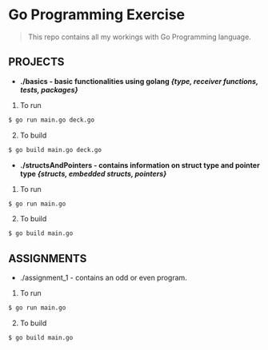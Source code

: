 # Go Programming Exercise

> This repo contains all my workings
> with Go Programming language.

## PROJECTS

- **./basics - basic functionalities using golang *{type, receiver functions, tests, packages}***

1. To run 
```sh
$ go run main.go deck.go
``` 
2. To build 
```sh
$ go build main.go deck.go
```
- **./structsAndPointers - contains information on struct type and pointer type *{structs, embedded structs, pointers}***

1. To run 
```sh
$ go run main.go 
``` 
2. To build 
```sh
$ go build main.go
```

## ASSIGNMENTS

- ./assignment_1 - contains an odd or even program.

1. To run 
```sh
$ go run main.go
``` 
2. To build 
```sh
$ go build main.go
